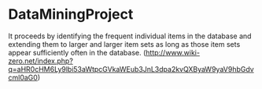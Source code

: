 # DataMiningProject
It proceeds by identifying the frequent individual items in the database and extending them to larger and larger item sets as long as those item sets appear sufficiently often in the database. (http://www.wiki-zero.net/index.php?q=aHR0cHM6Ly9lbi53aWtpcGVkaWEub3JnL3dpa2kvQXByaW9yaV9hbGdvcml0aG0)
